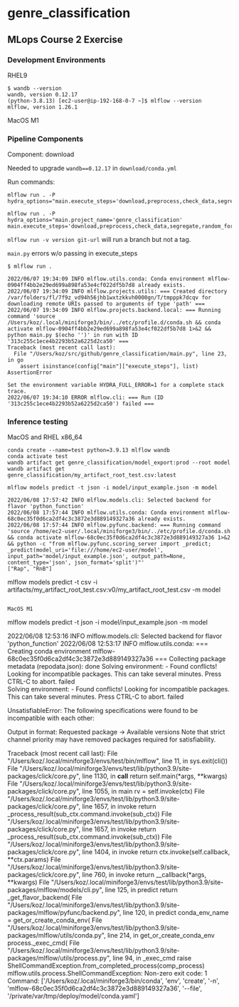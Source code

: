 # genre_classification

## MLops Course 2 Exercise

### Development Environments

RHEL9
```
$ wandb --version
wandb, version 0.12.17
(python-3.8.13) [ec2-user@ip-192-168-0-7 ~]$ mlflow --version
mlflow, version 1.26.1
```

MacOS M1

### Pipeline Components

Component: download

Needed to upgrade `wandb==0.12.17` in `download/conda.yml`

Run commands:
```
mlflow run . -P hydra_options="main.execute_steps='download,preprocess,check_data,segregate,random_forest,evaluate'"

mlflow run . -P hydra_options="main.project_name='genre_classification' main.execute_steps='download,preprocess,check_data,segregate,random_forest,evaluate'"
```

`mlflow run -v version git-url` will run a branch but not a tag.

`main.py` errors w/o passing in execute_steps

```
$ mlflow run .

2022/06/07 19:34:09 INFO mlflow.utils.conda: Conda environment mlflow-0904ff4bb2e29ed699a898fa53e4cf022df5b7d8 already exists.
2022/06/07 19:34:09 INFO mlflow.projects.utils: === Created directory /var/folders/fl/7f9z_vd94h56jhb1wxtzkkvh0000gn/T/tmpppk7dcqv for downloading remote URIs passed to arguments of type 'path' ===
2022/06/07 19:34:09 INFO mlflow.projects.backend.local: === Running command 'source /Users/koz/.local/miniforge3/bin/../etc/profile.d/conda.sh && conda activate mlflow-0904ff4bb2e29ed699a898fa53e4cf022df5b7d8 1>&2 && python main.py $(echo '')' in run with ID '313c255c1ece4b2293b52a6225d2ca50' === 
Traceback (most recent call last):
  File "/Users/koz/src/github/genre_classification/main.py", line 23, in go
    assert isinstance(config["main"]["execute_steps"], list)
AssertionError

Set the environment variable HYDRA_FULL_ERROR=1 for a complete stack trace.
2022/06/07 19:34:10 ERROR mlflow.cli: === Run (ID '313c255c1ece4b2293b52a6225d2ca50') failed ===
```

### Inference testing

MacOS and RHEL x86_64

```
conda create --name=test python=3.9.13 mlflow wandb
conda activate test
wandb artifact get genre_classification/model_export:prod --root model
wandb artifact get genre_classification/my_artifact_root_test.csv:latest
```
```
mlflow models predict -t json -i model/input_example.json -m model

2022/06/08 17:57:42 INFO mlflow.models.cli: Selected backend for flavor 'python_function'
2022/06/08 17:57:44 INFO mlflow.utils.conda: Conda environment mlflow-68c0ec35f0d6ca2df4c3c3872e3d889149327a36 already exists.
2022/06/08 17:57:44 INFO mlflow.pyfunc.backend: === Running command 'source /home/ec2-user/.local/miniforge3/bin/../etc/profile.d/conda.sh && conda activate mlflow-68c0ec35f0d6ca2df4c3c3872e3d889149327a36 1>&2 && python -c "from mlflow.pyfunc.scoring_server import _predict; _predict(model_uri='file:///home/ec2-user/model', input_path='model/input_example.json', output_path=None, content_type='json', json_format='split')"'
["Rap", "RnB"]

```
mlflow models predict -t csv -i artifacts/my_artifact_root_test.csv\:v0/my_artifact_root_test.csv -m model
```

MacOS M1
```
mlflow models predict -t json -i model/input_example.json -m model

2022/06/08 12:53:16 INFO mlflow.models.cli: Selected backend for flavor 'python_function'
2022/06/08 12:53:17 INFO mlflow.utils.conda: === Creating conda environment mlflow-68c0ec35f0d6ca2df4c3c3872e3d889149327a36 ===
Collecting package metadata (repodata.json): done
Solving environment: - 
Found conflicts! Looking for incompatible packages.
This can take several minutes.  Press CTRL-C to abort.
failed                                                                                                                                                     
Solving environment: - 
Found conflicts! Looking for incompatible packages.
This can take several minutes.  Press CTRL-C to abort.
failed                                                                                                                                                     

UnsatisfiableError: The following specifications were found to be incompatible with each other:

Output in format: Requested package -> Available versions
Note that strict channel priority may have removed packages required for satisfiability.

Traceback (most recent call last):
  File "/Users/koz/.local/miniforge3/envs/test/bin/mlflow", line 11, in <module>
    sys.exit(cli())
  File "/Users/koz/.local/miniforge3/envs/test/lib/python3.9/site-packages/click/core.py", line 1130, in __call__
    return self.main(*args, **kwargs)
  File "/Users/koz/.local/miniforge3/envs/test/lib/python3.9/site-packages/click/core.py", line 1055, in main
    rv = self.invoke(ctx)
  File "/Users/koz/.local/miniforge3/envs/test/lib/python3.9/site-packages/click/core.py", line 1657, in invoke
    return _process_result(sub_ctx.command.invoke(sub_ctx))
  File "/Users/koz/.local/miniforge3/envs/test/lib/python3.9/site-packages/click/core.py", line 1657, in invoke
    return _process_result(sub_ctx.command.invoke(sub_ctx))
  File "/Users/koz/.local/miniforge3/envs/test/lib/python3.9/site-packages/click/core.py", line 1404, in invoke
    return ctx.invoke(self.callback, **ctx.params)
  File "/Users/koz/.local/miniforge3/envs/test/lib/python3.9/site-packages/click/core.py", line 760, in invoke
    return __callback(*args, **kwargs)
  File "/Users/koz/.local/miniforge3/envs/test/lib/python3.9/site-packages/mlflow/models/cli.py", line 125, in predict
    return _get_flavor_backend(
  File "/Users/koz/.local/miniforge3/envs/test/lib/python3.9/site-packages/mlflow/pyfunc/backend.py", line 120, in predict
    conda_env_name = get_or_create_conda_env(
  File "/Users/koz/.local/miniforge3/envs/test/lib/python3.9/site-packages/mlflow/utils/conda.py", line 214, in get_or_create_conda_env
    process._exec_cmd(
  File "/Users/koz/.local/miniforge3/envs/test/lib/python3.9/site-packages/mlflow/utils/process.py", line 94, in _exec_cmd
    raise ShellCommandException.from_completed_process(comp_process)
mlflow.utils.process.ShellCommandException: Non-zero exit code: 1
Command: ['/Users/koz/.local/miniforge3/bin/conda', 'env', 'create', '-n', 'mlflow-68c0ec35f0d6ca2df4c3c3872e3d889149327a36', '--file', '/private/var/tmp/deploy/model/conda.yaml']

```
